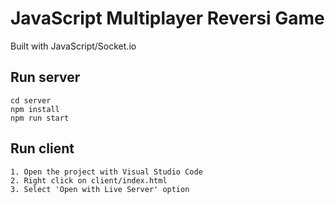 # JavaScript Multiplayer Reversi Game

Built with JavaScript/Socket.io

## Run server

```
cd server
npm install
npm run start
```

## Run client

```
1. Open the project with Visual Studio Code
2. Right click on client/index.html
3. Select 'Open with Live Server' option
```
